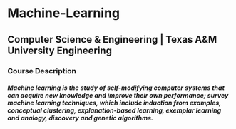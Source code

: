 # Machine-Learning 
## Computer Science & Engineering | Texas A&M University Engineering 
 
### Course Description 
##### Machine learning is the study of self-modifying computer systems that can acquire new knowledge and improve their own performance; survey machine learning techniques, which include induction from examples, conceptual clustering, explanation-based learning, exemplar learning and analogy, discovery and genetic algorithms. 

